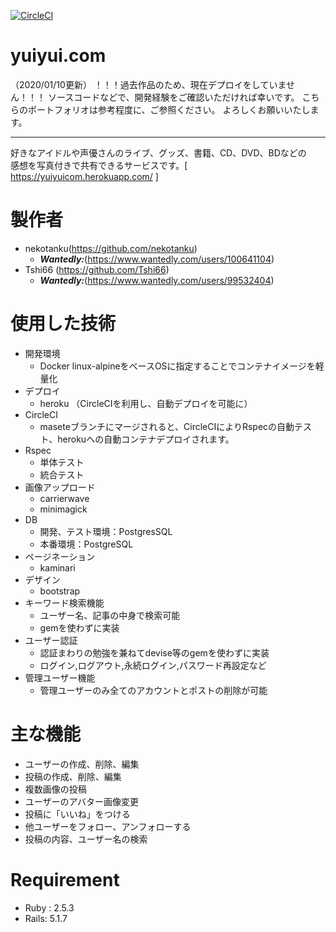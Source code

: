 [![CircleCI](https://circleci.com/gh/Tshi66/yuiyui.com.svg?style=svg)](https://circleci.com/gh/Tshi66/yuiyui.com)

# yuiyui.com  

（2020/01/10更新）
！！！過去作品のため、現在デプロイをしていません！！！
ソースコードなどで、開発経験をご確認いただければ幸いです。
こちらのポートフォリオは参考程度に、ご参照ください。
よろしくお願いいたします。

---------------------------------------------------------------------------------

好きなアイドルや声優さんのライブ、グッズ、書籍、CD、DVD、BDなどの  
感想を写真付きで共有できるサービスです。[ https://yuiyuicom.herokuapp.com/ ]    

# 製作者
+ nekotanku(https://github.com/nekotanku)
    + ***Wantedly:***(https://www.wantedly.com/users/100641104)  
+ Tshi66 (https://github.com/Tshi66)
    + ***Wantedly:***(https://www.wantedly.com/users/99532404)  

# 使用した技術
  + 開発環境
      + Docker linux-alpineをベースOSに指定することでコンテナイメージを軽量化
  + デプロイ
      + heroku （CircleCIを利用し、自動デプロイを可能に） 
  + CircleCI
      + maseteブランチにマージされると、CircleCIによりRspecの自動テスト、herokuへの自動コンテナデプロイされます。
  + Rspec
      + 単体テスト
      + 統合テスト  
  + 画像アップロード
      + carrierwave
      + minimagick
  + DB
      + 開発、テスト環境：PostgresSQL
      + 本番環境：PostgreSQL
  + ページネーション
      + kaminari
  + デザイン
      + bootstrap
  + キーワード検索機能
      + ユーザー名、記事の中身で検索可能
      + gemを使わずに実装
  + ユーザー認証
      + 認証まわりの勉強を兼ねてdevise等のgemを使わずに実装
      + ログイン,ログアウト,永続ログイン,パスワード再設定など
  + 管理ユーザー機能
      + 管理ユーザーのみ全てのアカウントとポストの削除が可能
      
# 主な機能
  + ユーザーの作成、削除、編集
  + 投稿の作成、削除、編集
  + 複数画像の投稿
  + ユーザーのアバター画像変更
  + 投稿に「いいね」をつける
  + 他ユーザーをフォロー、アンフォローする
  + 投稿の内容、ユーザー名の検索 
  
# Requirement
   + Ruby : 2.5.3
   + Rails: 5.1.7
